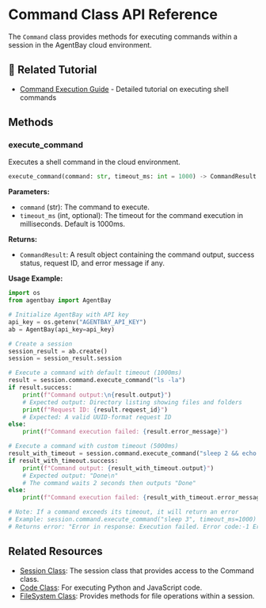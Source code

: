 # Command Class API Reference

The `Command` class provides methods for executing commands within a session in the AgentBay cloud environment.

## 📖 Related Tutorial

- [Command Execution Guide](../../../docs/guides/common-features/basics/command-execution.md) - Detailed tutorial on executing shell commands

## Methods

### execute_command

Executes a shell command in the cloud environment.

```python
execute_command(command: str, timeout_ms: int = 1000) -> CommandResult
```

**Parameters:**
- `command` (str): The command to execute.
- `timeout_ms` (int, optional): The timeout for the command execution in milliseconds. Default is 1000ms.

**Returns:**
- `CommandResult`: A result object containing the command output, success status, request ID, and error message if any.

**Usage Example:**

```python
import os
from agentbay import AgentBay

# Initialize AgentBay with API key
api_key = os.getenv("AGENTBAY_API_KEY")
ab = AgentBay(api_key=api_key)

# Create a session
session_result = ab.create()
session = session_result.session

# Execute a command with default timeout (1000ms)
result = session.command.execute_command("ls -la")
if result.success:
    print(f"Command output:\n{result.output}")
    # Expected output: Directory listing showing files and folders
    print(f"Request ID: {result.request_id}")
    # Expected: A valid UUID-format request ID
else:
    print(f"Command execution failed: {result.error_message}")

# Execute a command with custom timeout (5000ms)
result_with_timeout = session.command.execute_command("sleep 2 && echo 'Done'", timeout_ms=5000)
if result_with_timeout.success:
    print(f"Command output: {result_with_timeout.output}")
    # Expected output: "Done\n"
    # The command waits 2 seconds then outputs "Done"
else:
    print(f"Command execution failed: {result_with_timeout.error_message}")

# Note: If a command exceeds its timeout, it will return an error
# Example: session.command.execute_command("sleep 3", timeout_ms=1000)
# Returns error: "Error in response: Execution failed. Error code:-1 Error message: [timeout]"
```

## Related Resources

- [Session Class](session.md): The session class that provides access to the Command class.
- [Code Class](code.md): For executing Python and JavaScript code.
- [FileSystem Class](filesystem.md): Provides methods for file operations within a session.
